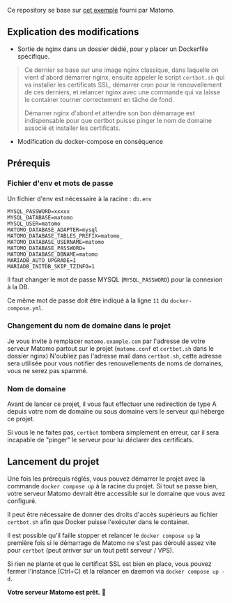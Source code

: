 Ce repository se base sur [cet exemple](https://github.com/matomo-org/docker/tree/master/.examples/nginx) fourni par Matomo.

## Explication des modifications
- Sortie de nginx dans un dossier dédié, pour y placer un Dockerfile spécifique.
> Ce dernier se base sur une image nginx classique, dans laquelle on vient d'abord démarrer nginx, ensuite appeler le script `certbot.sh` qui va installer
les certificats SSL, démarrer cron pour le renouvellement de ces derniers, et relancer nginx avec une commande qui va laisse le container tourner correctement
en tâche de fond.
> 
> Démarrer nginx d'abord et attendre son bon démarrage est indispensable pour que certbot puisse pinger 
> le nom de domaine associé et installer les certificats.
- Modification du docker-compose en conséquence
## Prérequis
### Fichier d'env et mots de passe

Un fichier d'env est nécessaire à la racine : `db.env`
```
MYSQL_PASSWORD=xxxxx
MYSQL_DATABASE=matomo
MYSQL_USER=matomo
MATOMO_DATABASE_ADAPTER=mysql
MATOMO_DATABASE_TABLES_PREFIX=matomo_
MATOMO_DATABASE_USERNAME=matomo
MATOMO_DATABASE_PASSWORD=
MATOMO_DATABASE_DBNAME=matomo
MARIADB_AUTO_UPGRADE=1
MARIADB_INITDB_SKIP_TZINFO=1
```

Il faut changer le mot de passe MYSQL (`MYSQL_PASSWORD`) pour la connexion à la DB.

Ce même mot de passe doit être indiqué à la ligne `11` du `docker-compose.yml`.

### Changement du nom de domaine dans le projet
Je vous invite à remplacer `matomo.example.com` par l'adresse de votre serveur Matomo partout sur le projet (`matomo.conf` et `certbot.sh` dans le dossier nginx)
N'oubliez pas l'adresse mail dans `certbot.sh`, cette adresse sera utilisée pour vous notifier des renouvellements de noms de domaines, vous ne serez pas spammé.

### Nom de domaine
Avant de lancer ce projet, il vous faut effectuer une redirection de type A depuis votre nom de domaine ou sous domaine vers le serveur qui héberge ce projet.

Si vous le ne faites pas, `certbot` tombera simplement en erreur, car il sera incapable de "pinger" le serveur pour lui déclarer des certificats.

## Lancement du projet

Une fois les prérequis réglés, vous pouvez démarrer le projet avec la commande `docker compose up` à la racine du projet.
Si tout se passe bien, votre serveur Matomo devrait être accessible sur le domaine que vous avez configuré.

Il peut être nécessaire de donner des droits d'accès supérieurs au fichier `certbot.sh` afin que Docker puisse l'exécuter dans le container.

Il est possible qu'il faille stopper et relancer le `docker compose up` la première fois si le démarrage de Matomo ne s'est pas déroulé assez vite pour `certbot` (peut arriver sur un tout petit serveur / VPS).

Si rien ne plante et que le certificat SSL est bien en place, vous pouvez fermer l'instance (Ctrl+C) et la relancer en daemon via `docker compose up -d`.

**Votre serveur Matomo est prêt.** 🎉
